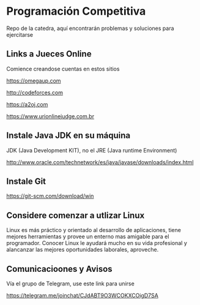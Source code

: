 # Programación Competitiva

Repo de la catedra, aquí encontrarán problemas y soluciones para ejercitarse

## Links a Jueces Online

Comience creandose cuentas en estos sitios

https://omegaup.com

http://codeforces.com

https://a2oj.com

https://www.urionlinejudge.com.br

## Instale Java JDK en su máquina

JDK (Java Development KIT), no el JRE (Java runtime Environment)

http://www.oracle.com/technetwork/es/java/javase/downloads/index.html

## Instale Git

https://git-scm.com/download/win

## Considere comenzar a utlizar Linux

Linux es más práctico y orientado al desarrollo de aplicaciones, tiene mejores herramientas y provee un enterno mas amigable para el programador. 
Conocer Linux le ayudará mucho en su vida profesional y alancanzar las mejores oportunidades laborales, aproveche.

## Comunicacioones y Avisos

Vía el grupo de Telegram, use este link para unirse

https://telegram.me/joinchat/CJdABT9O3WCOKXCOigD7SA
